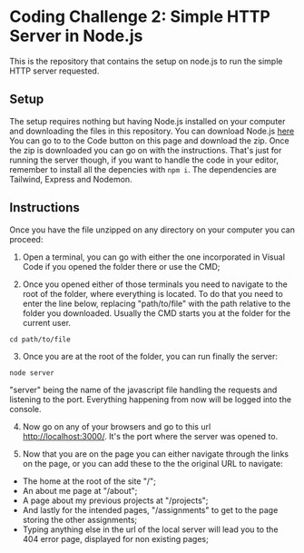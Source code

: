 #  Coding Challenge 2: Simple HTTP Server in Node.js
This is the repository that contains the setup on node.js to run the simple HTTP server requested. 
## Setup
The setup requires nothing but having Node.js installed on your computer and downloading the files in this repository.
You can download Node.js [here](https://nodejs.org/en/download)  
You can go to to the Code button on this page and download the zip. Once the zip is downloaded you can go on with the instructions.
That's just for running the server though, if you want to handle the code in your editor, remember to install all the depencies 
with ```npm i```. The dependencies are Tailwind, Express and Nodemon.
## Instructions
Once you have the file unzipped on any directory on your computer you can proceed:
1. Open a terminal, you can go with either the one incorporated in Visual Code if you opened the folder there or use the CMD;
 
2. Once you opened either of those terminals you need to navigate to the root of the folder, where everything is located.
To do that you need to enter the line below, replacing "path/to/file" with the path relative to the folder you downloaded.
Usually the CMD starts you at the folder for the current user.
```
cd path/to/file
```

3. Once you are at the root of the folder, you can run finally the server:
```
node server
```
"server" being the name of the javascript file handling the requests and listening to the port.
Everything happening from now will be logged into the console.

4. Now go on any of your browsers and go to this url [http://localhost:3000/](http://localhost:3000/).
It's the port where the server was opened to.

5. Now that you are on the page you can either navigate through the links on the page, or
you can add these to the the original URL to navigate:
- The home at the root of the site "/";
- An about me page at "/about";
- A page about my previous projects at "/projects";
- And lastly for the intended pages, "/assignments" to get to the page storing the other assignments;
- Typing anything else in the url of the local server will lead you to the 404 error page, displayed for non existing pages;
